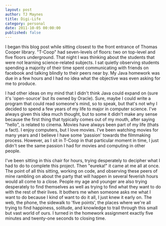```yaml
---
layout: post
author: TJ Maynes
title: Digi-Life
category: personal
date: 2011-10-05 00:00:00
published: false
---
```

I began this blog post while sitting closest to the front entrance of Thomas Cooper library. "T-Coop" had seven-levels of floors:
two on top-level and five floors underground. That night I was thinking about the students that were not learning science-related subjects. I sat quietly observing
students spending a majority of their time spent communicating with friends on facebook and talking blindly to their peers near by. My Java homework was due in a few hours
and I had no idea what the objective was even asking for me to produce.

I had other ideas on my mind that I didn't think Java could expand on (sure it's 'open-source' but its owned by Oracle). Sure, maybe I could write a program
that could read someone's mind, so to speak, but that's not why I decided to spend a
few years of my life to major in computer science. I've always given this idea much thought, but to some it didn't make any sense because the first thing that
typically comes out of my mouth, after saying "hello", is related to cinema. Movies have always been part of my life (thats a fact). I enjoy computers, but I love
movies. I've been watching movies for many years and I believe I have some 'passion' towards the filmmaking process. However, as I sit in T-Coop in that particular
moment in time, I just didn't see the same passion I had for movies and computing in other people.

I've been sitting in this chair for hours, trying desperately to decipher what I had to do to complete this project. Then "eureka!" it came at me all at once.
The point of all this sitting, working on code, and observing these peers of mine rambling on about the party that will happen in several feverish hours would
all come to a close. People my age and younger are also trying desperately to find themselves as well as trying to find what they want to do with the rest of
their lives. It bothers me when someone asks me what I want to do because I kind of want to do it all, I just knew it early on. The web, the phone, the sidewalk
to 'five points', the places where we're all trying to find happiness, solitude, and knowledge to trail through this small but vast world of ours. I turned in
the homework assignment exactly five minutes and twenty-one seconds to closing time.

